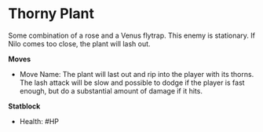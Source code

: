 # Thorny Plant

Some combination of a rose and a Venus flytrap. This enemy is stationary. If Nilo comes too close, the plant will lash out.

**Moves**

- Move Name: The plant will last out and rip into the player with its thorns. The lash attack will be slow and possible to dodge if the player is fast enough, but do a substantial amount of damage if it hits.

**Statblock**

- Health: #HP